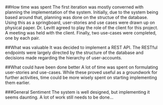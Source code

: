 ##How time was spent
The first iteration was mostly converned with planning the implementation of the system. Initially, due to the system being based around that, planning was done on the structue of the database. Using this as a springboard, user-stories and use cases were drawn up on physical paper. Dr. Levitt agreed to play the role of the client for this project. A meeting was held with the client. Finally, two use-cases were completed, one by each pair.

##What was valuable
It was decided to implement a REST API. The RESTful endpoints were largely directed by the structure of the database and decisions made regarding the hierarchy of user-accounts.

##What could have been done better
A lot of time was spent on formulating user-stories and use-cases. While these proved useful as a groundwork for further activities, time could be more wisely spent on starting implementing them earlier.

###General Sentiment
The system is well designed, but implementing it seems daunting. A lot of work still needs to be done...
